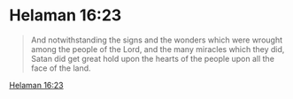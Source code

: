 # Helaman 16:23

> And notwithstanding the signs and the wonders which were wrought among the people of the Lord, and the many miracles which they did, Satan did get great hold upon the hearts of the people upon all the face of the land.

[Helaman 16:23](https://www.churchofjesuschrist.org/study/scriptures/bofm/hel/16?lang=eng&id=p23#p23)


